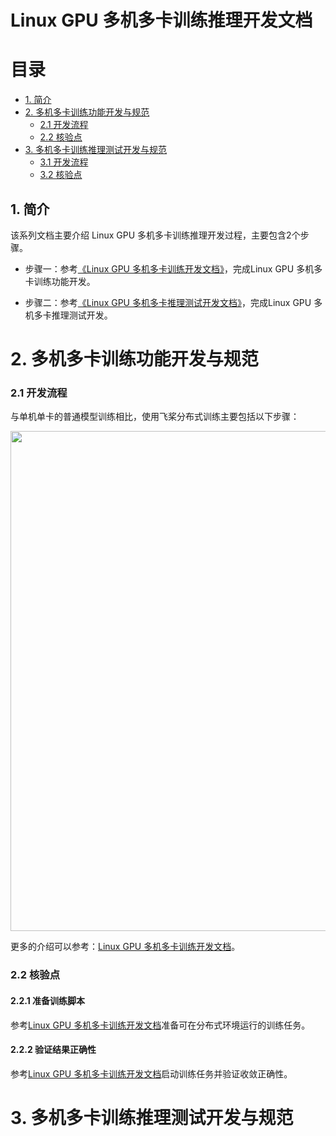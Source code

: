 # Linux GPU 多机多卡训练推理开发文档

# 目录

- [1. 简介](#1)
- [2. 多机多卡训练功能开发与规范](#2)
    - [2.1 开发流程](#2.1)
    - [2.2 核验点](#2.2)
- [3. 多机多卡训练推理测试开发与规范](#3)
    - [3.1 开发流程](#3.1)
    - [3.2 核验点](#3.2)

<a name="1"></a>

## 1. 简介

该系列文档主要介绍 Linux GPU 多机多卡训练推理开发过程，主要包含2个步骤。


- 步骤一：参考[《Linux GPU 多机多卡训练开发文档》](./train_fleet_infer_python.md)，完成Linux GPU 多机多卡训练功能开发。

- 步骤二：参考[《Linux GPU 多机多卡推理测试开发文档》](./test_train_pact_infer_python.md)，完成Linux GPU 多机多卡推理测试开发。


<a name="2"></a>

# 2. 多机多卡训练功能开发与规范

<a name="2.1"></a>

### 2.1 开发流程

与单机单卡的普通模型训练相比，使用飞桨分布式训练主要包括以下步骤：

<div align="center">
    <img src="./images/data_parallel.png" width="800">
</div>


更多的介绍可以参考：[Linux GPU 多机多卡训练开发文档](./train_fleet_infer_python.md)。

<a name="2.2"></a>

### 2.2 核验点

#### 2.2.1 准备训练脚本

参考[Linux GPU 多机多卡训练开发文档](./train_fleet_infer_python.md)准备可在分布式环境运行的训练任务。

#### 2.2.2 验证结果正确性

参考[Linux GPU 多机多卡训练开发文档](./train_fleet_infer_python.md)启动训练任务并验证收敛正确性。

<a name="3"></a>

# 3. 多机多卡训练推理测试开发与规范

